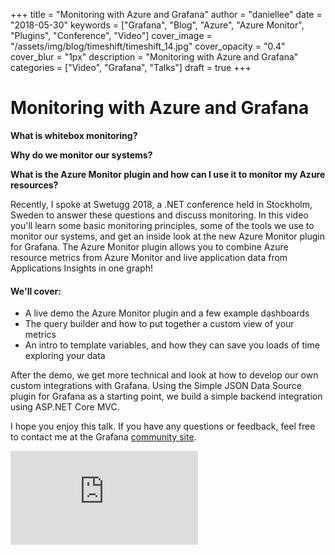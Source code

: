 +++
title = "Monitoring with Azure and Grafana"
author = "daniellee"
date = "2018-05-30"
keywords = ["Grafana", "Blog", "Azure", "Azure Monitor", "Plugins", "Conference", "Video"]
cover_image = "/assets/img/blog/timeshift/timeshift_14.jpg"
cover_opacity = "0.4"
cover_blur = "1px"
description = "Monitoring with Azure and Grafana"
categories = ["Video", "Grafana", "Talks"]
draft = true
+++

# Monitoring with Azure and Grafana

**What is whitebox monitoring?**

**Why do we monitor our systems?**

**What is the Azure Monitor plugin and how can I use it to monitor my Azure resources?**


Recently, I spoke at Swetugg 2018, a .NET conference held in Stockholm, Sweden to answer these questions and discuss monitoring. In this video you'll learn some basic monitoring principles, some of the tools we use to monitor our systems, and get an inside look at the new Azure Monitor plugin for Grafana. The Azure Monitor plugin allows you to combine Azure resource metrics from Azure Monitor and live application data from Applications Insights in one graph! 

#### We'll cover: 
* A live demo the Azure Monitor plugin and a few example dashboards 
* The query builder and how to put together a custom view of your metrics  
* An intro to template variables, and how they can save you loads of time exploring your data

After the demo, we get more technical and look at how to develop our own custom integrations with Grafana. Using the Simple JSON Data Source plugin for Grafana as a starting point, we build a simple backend integration using ASP.NET Core MVC. 

I hope you enjoy this talk. If you have any questions or feedback, feel free to contact me at the Grafana [community site](http://community.grafana.com).


<div class="video-wrapper">
	<iframe src="https://www.youtube.com/embed/GjDzwEcpC4o" frameborder="0" allow="autoplay; encrypted-media" allowfullscreen></iframe>
</div>